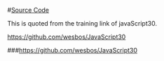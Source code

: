 #[Source Code](https://github.com/wesbos/JavaScript30)

This is quoted from the training link of javaScript30.


https://github.com/wesbos/JavaScript30

###https://github.com/wesbos/JavaScript30
